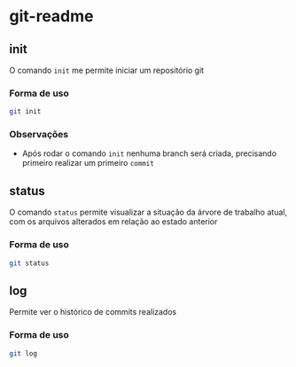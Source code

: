 # git-readme

## init

O comando `init` me permite iniciar um repositório git

### Forma de uso

```bash
git init
```

### Observações

* Após rodar o comando `init` nenhuma branch será criada, precisando primeiro realizar um primeiro `commit`

## status

O comando `status` permite visualizar a situação da árvore de trabalho atual, com os arquivos alterados em relação ao estado anterior

### Forma de uso

```bash
git status
```

## log

Permite ver o histórico de commits realizados

### Forma de uso

```bash
git log
```

